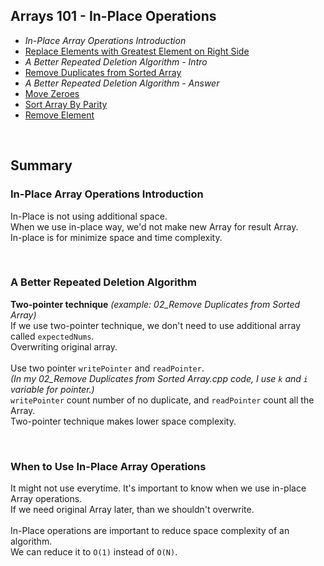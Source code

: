 Arrays 101 - In-Place Operations
---
- *In-Place Array Operations Introduction*
- [Replace Elements with Greatest Element on Right Side](https://github.com/woukl22/Leetcode/blob/main/Explore/Learn/Arrays%20101/In-Place%20Operations/01_Replace%20Elements%20with%20Greatest%20Element%20on%20Right%20Side.cpp)
- *A Better Repeated Deletion Algorithm - Intro*
- [Remove Duplicates from Sorted Array](https://github.com/woukl22/Leetcode/blob/main/Explore/Learn/Arrays%20101/In-Place%20Operations/02_Remove%20Duplicates%20from%20Sorted%20Array.cpp)
- *A Better Repeated Deletion Algorithm - Answer*
- [Move Zeroes](https://github.com/woukl22/Leetcode/blob/main/Explore/Learn/Arrays%20101/In-Place%20Operations/03_Move%20Zeroes.cpp)
- [Sort Array By Parity]()
- [Remove Element]()

<br>

Summary
---
### In-Place Array Operations Introduction
In-Place is not using additional space.<br>
When we use in-place way, we'd not make new Array for result Array.<br>
In-place is for minimize space and time complexity.<br>

<br>

### A Better Repeated Deletion Algorithm
**Two-pointer technique** *(example: 02_Remove Duplicates from Sorted Array)* <br>
If we use two-pointer technique, we don't need to use additional array called ```expectedNums```.<br>
Overwriting original array.<br><br>
Use two pointer ```writePointer``` and ```readPointer```.<br>
*(In my 02_Remove Duplicates from Sorted Array.cpp code, I use ```k``` and ```i``` variable for pointer.)*<br>
```writePointer``` count number of no duplicate, and ```readPointer``` count all the Array.<br>
Two-pointer technique makes lower space complexity.<br>

<br>

### When to Use In-Place Array Operations
It might not use everytime. It's important to know when we use in-place Array operations.<br>
If we need original Array later, than we shouldn't overwrite.<br>
<br>
In-Place operations are important to reduce space complexity of an algorithm.<br>
We can reduce it to ```O(1)``` instead of ```O(N)```.
